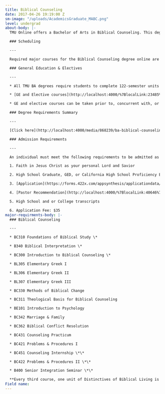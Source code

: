 ```yaml
---
title: Biblical Counseling
date: 2017-04-26 19:19:00 Z
sm-image: "/uploads/AcademicsGraduate_MABC.png"
level: undergrad
about-body: |-
  TMU Online offers a Bachelor of Arts in Biblical Counseling. This degree is designed to equip the Christian adult with the principles and procedures of biblical counseling in order to further prepare them for service in their local church. Grounded in the Word of God and aimed at the building up of the saints, this course of study emphasizes the sufficiency of God’s Word to meet the needs of everyday life. Students will be prepared for the ACBC (Association of Certified Biblical Counselors) exam, to move toward certification. The following requirements must be satisfied prior to graduation.

  ### Scheduling

  ---

  Required major courses for the Biblical Counseling degree online are taught in two 8-week blocks over three semesters each year. Students taking one course per block are able to complete the major coursework in 28 months. By taking more than one course per block, the program can be completed in as little as 14 months.

  ### General Education & Electives

  ---

  * All TMU BA degrees require students to complete 122-semester units which includes major coursework (42 units), General Education (GE) requirements (65 units), and unrestricted electives (15 units).

  * [GE and Elective courses](http://localhost:4000/%7BlocalLink:23485%7D "OnlineGeneralEducationCourses") can be taken through TMU Online, transferred in from another accredited college or university, and/or via Advanced Placement or CLEP (subject to TMU transfer credit policies).

  * GE and elective courses can be taken prior to, concurrent with, or subsequent to completion of the major coursework.

  ### Degree Requirements Summary

  ---

  [Click here](http://localhost:4000/media/868239/ba-biblical-counseling-olp-tmu.pdf "BA Biblical Counseling - OLP -TMU.pdf") to print a summary of the degree requirements for BA in Biblical Counseling.

  ### Admission Requirements

  ---

  An individual must meet the following requirements to be admitted as an undergraduate, degree-seeking student in any of TMU's Christian Degree Programs Online:

  1. Faith in Jesus Christ as your personal Lord and Savior

  2. High School Graduate, GED, or California High School Proficiency Exam

  3. [Application](https://forms.422x.com/appsynthesis/applicationdata/includes/authentication/logon/logon_start.asp?PID=MastersDeg&AID=207235&EXT=1&EXTID=www.masters.edu&REFERER=www.masters.edu)

  4. [Pastor Recommendation](http://localhost:4000/%7BlocalLink:40646%7D "Pastoral Recommendation Request")

  5. High School and or College transcripts

  6. Application Fee: $35
major-requirments-body: |-
  ### Biblical Counseling

  ---

  * BC310 Foundations of Biblical Study \*

  * B340 Biblical Interpretation \*

  * BC300 Introduction to Biblical Counseling \*

  * BL305 Elementary Greek I

  * BL306 Elementary Greek II

  * BL307 Elementary Greek III

  * BC330 Methods of Biblical Change

  * BC311 Theological Basis for Biblical Counseling

  * BE101 Introduction to Psychology

  * BC342 Marriage & Family

  * BC362 Biblical Conflict Resolution

  * BC431 Counseling Practicum

  * BC421 Problems & Procedures I

  * BC451 Counseling Internship \*\*

  * BC422 Problems & Procedures II \*\*

  * B400 Senior Integration Seminar \*\*

  **Every third course, one unit of Distinctives of Biblical Living is required.**
Field name: 
---
```



